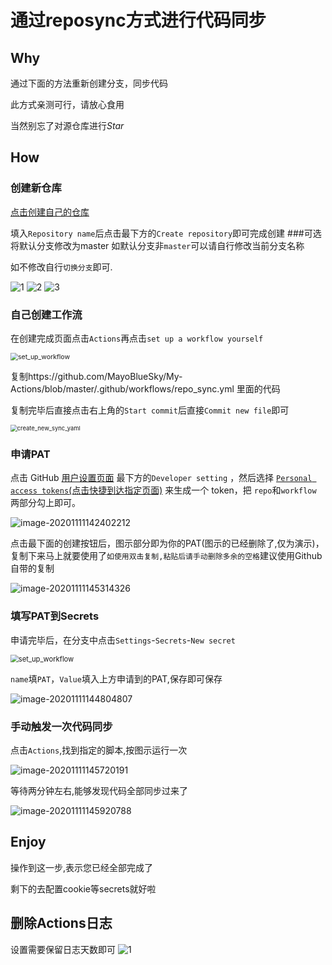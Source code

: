# 通过reposync方式进行代码同步

## Why

通过下面的方法重新创建分支，同步代码 

此方式亲测可行，请放心食用

当然别忘了对源仓库进行*Star* 

## How

### 创建新仓库

[点击创建自己的仓库](https://github.com/new)

填入`Repository name`后点击最下方的`Create repository`即可完成创建
###可选 将默认分支修改为master
如默认分支非`master`可以请自行修改当前分支名称

如不修改自行`切换分支`即可.

![1](https://cdn.jsdelivr.net/gh/BlueskyClouds/Script/img/2021/05/20/img/1.png)
![2](https://cdn.jsdelivr.net/gh/BlueskyClouds/Script/img/2021/05/20/img/2.png)
![3](https://cdn.jsdelivr.net/gh/BlueskyClouds/Script/img/2021/05/20/img/3.png)



### 自己创建工作流

在创建完成页面点击`Actions`再点击`set up a workflow yourself`

<img src="icon/set_up_workflow.png" alt="set_up_workflow" style="zoom:75%;" />

复制https://github.com/MayoBlueSky/My-Actions/blob/master/.github/workflows/repo_sync.yml 里面的代码

复制完毕后直接点击右上角的`Start commit`后直接`Commit new file`即可

<img src="icon/create_new_sync_yaml.png" alt="create_new_sync_yaml" style="zoom: 67%;" />

### 申请PAT

点击 GitHub [用户设置页面](https://github.com/settings) 最下方的`Developer setting` ，然后选择 [`Personal access tokens`(点击快捷到达指定页面)](https://github.com/settings/tokens/new) 来生成一个 token，把 `repo`和`workflow` 两部分勾上即可。

![image-20201111142402212](icon/new_access_token.png)

点击最下面的创建按钮后，图示部分即为你的PAT(图示的已经删除了,仅为演示)，复制下来马上就要使用了`如使用双击复制,粘贴后请手动删除多余的空格`建议使用Github自带的复制

![image-20201111145314326](icon/your_new_token.png)



### 填写PAT到Secrets

申请完毕后，在分支中点击`Settings`-`Secrets`-`New secret`

<img src="icon/new_repository_secret.png" alt="set_up_workflow" style="zoom:80%;" />

`name`填`PAT`，`Value`填入上方申请到的PAT,保存即可保存

![image-20201111144804807](icon/set_sectet_pat.png)



### 手动触发一次代码同步

点击`Actions`,找到指定的脚本,按图示运行一次

![image-20201111145720191](icon/run_reposync_actions.png)

等待两分钟左右,能够发现代码全部同步过来了

![image-20201111145920788](icon/reposync_result.png)

## Enjoy

操作到这一步,表示您已经全部完成了

剩下的去配置cookie等secrets就好啦

## 删除Actions日志
设置需要保留日志天数即可
![1](https://cdn.jsdelivr.net/gh/BlueskyClouds/BlueskyClouds.github.io/2021/05/21/img/1.png)
